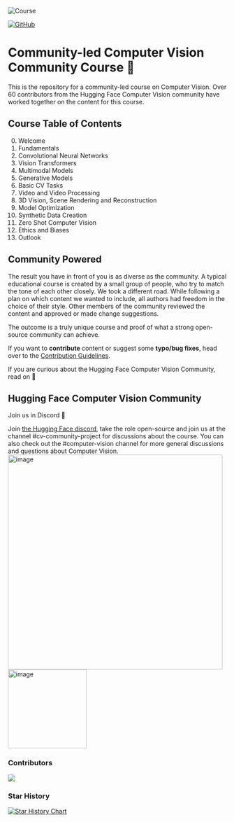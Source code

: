 ![Course](https://github.com/johko/computer-vision-course/assets/53175384/58e39903-5a3a-4d48-8f3c-5811f31b93b5)

[![GitHub](https://img.shields.io/badge/-GitHub-000?logo=github&style=for-the-badge)](https://github.com/AmirAziz1221)
# Community-led Computer Vision Community Course  🤗

This is the repository for a community-led course on Computer Vision. Over 60 contributors from the Hugging Face Computer Vision community have worked together on the content for this course.

## Course Table of Contents
0. Welcome
1. Fundamentals
2. Convolutional Neural Networks
3. Vision Transformers
4. Multimodal Models
5. Generative Models
6. Basic CV Tasks
7. Video and Video Processing
8. 3D Vision, Scene Rendering and Reconstruction
9. Model Optimization
10. Synthetic Data Creation
11. Zero Shot Computer Vision
12. Ethics and Biases
13. Outlook

## Community Powered
The result you have in front of you is as diverse as the community. A typical educational course is created by a small group of people, who try to match the tone of each other closely. We took a different road. While following a plan on which content we wanted to include, all authors had freedom in the choice of their style. Other members of the community reviewed the content and approved or made change suggestions.

The outcome is a truly unique course and proof of what a strong open-source community can achieve. 

If you want to **contribute** content or suggest some **typo/bug fixes**, head over to the [Contribution Guidelines](CONTRIBUTING.md).

If you are curious about the Hugging Face Computer Vision Community, read on 🔽


## Hugging Face Computer Vision Community
 Join us in Discord 👾

Join [the Hugging Face discord](https://discord.gg/hugging-face-879548962464493619), take the role open-source and join us at the channel #cv-community-project for discussions about the course. You can also check out the #computer-vision channel for more general discussions and questions about Computer Vision.
<img width="491" alt="image" src="https://github.com/lunarflu/fork-computer-vision-course/assets/70143200/c13d5b34-ed1c-4f12-b044-192484b94f9d">
<img width="180" alt="image" src="https://github.com/lunarflu/fork-computer-vision-course/assets/70143200/b3372a47-711f-4b43-bc85-0ba2b6f8b914">

### Contributors

<a href="https://github.com/johko/computer-vision-course/graphs/contributors">
  <img src="https://contrib.rocks/image?repo=johko/computer-vision-course" />
</a>

### Star History

[![Star History Chart](https://api.star-history.com/svg?repos=johko/computer-vision-course&type=Date)](https://star-history.com/#johko/computer-vision-course&Date)
